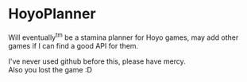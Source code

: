# HoyoPlanner

Will eventually<sup>tm</sup> be a stamina planner for Hoyo games, may add other games if I can find a good API for them.

I've never used github before this, please have mercy.
<br/> Also you lost the game :D 
